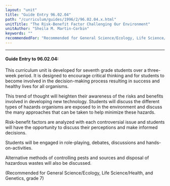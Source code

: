 ```yaml
---
layout: "unit"
title: "Guide Entry 96.02.04"
path: "/curriculum/guides/1996/2/96.02.04.x.html"
unitTitle: "The Risk-Benefit Factor Challenging Our Environment"
unitAuthor: "Sheila M. Martin-Corbin"
keywords: ""
recommendedFor: "Recommended for General Science/Ecology, Life Science/Health, and Genetics, grade 7"
---
```

<body>
<hr/>
<h4>
Guide Entry to 96.02.04:
</h4>
This curriculum unit is developed for seventh grade students over a three-week period. It is designed to encourage critical thinking and for students to become involved in the decision-making process resulting in success and healthy lives for all organisms.
<p>
This trend of thought will heighten their awareness of the risks and benefits involved in developing new technology. Students will discuss the different types of hazards organisms are exposed to in the environment and discuss the many approaches that can be taken to help minimize these hazards.
</p>
<p>
Risk-benefit factors are analyzed with each controversial issue and students will have the opportunity to discuss their perceptions and make informed decisions.
</p>
<p>
Students will be engaged in role-playing, debates, discussions and hands-on-activities.
</p>
<p>
Alternative methods of controlling pests and sources and disposal of hazardous wastes will also be discussed.
</p>
<p>
(Recommended for General Science/Ecology, Life Science/Health, and Genetics, grade 7)
</p>
</body>